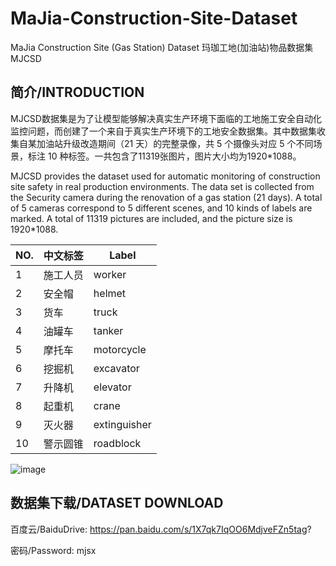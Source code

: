 # MaJia-Construction-Site-Dataset
MaJia Construction Site (Gas Station) Dataset  玛珈工地(加油站)物品数据集 MJCSD

## 简介/INTRODUCTION
MJCSD数据集是为了让模型能够解决真实生产环境下面临的工地施工安全自动化监控问题，而创建了一个来自于真实生产环境下的工地安全数据集。其中数据集收集自某加油站升级改造期间（21 天）的完整录像，共 5 个摄像头对应 5 个不同场景，标注 10 种标签。一共包含了11319张图片，图片大小均为1920*1088。

MJCSD provides the dataset used for automatic monitoring of construction site safety in real production environments. The data set is collected from the Security camera during the  renovation of a gas station (21 days). A total of 5 cameras correspond to 5 different scenes, and 10 kinds of labels are marked. A total of 11319 pictures are included, and the picture size is 1920*1088.

|  NO.   | 中文标签  | Label  |
|  ----  | ----  | ----  |
| 1  | 施工人员 | worker |
| 2  | 安全帽 | helmet |
| 3  | 货车 | truck |
| 4  | 油罐车 | tanker |
| 5  | 摩托车 | motorcycle |
| 6  | 挖掘机 | excavator |
| 7  | 升降机 | elevator |
| 8  | 起重机 | crane |
| 9  | 灭火器 | extinguisher |
| 10  | 警示圆锥 | roadblock |

![image](https://user-images.githubusercontent.com/56444982/158988833-1e6171a8-002a-4b3a-9b2a-0ec03f674407.png)


## 数据集下载/DATASET DOWNLOAD
百度云/BaiduDrive:  https://pan.baidu.com/s/1X7qk7IqOO6MdjveFZn5tag?

密码/Password: mjsx

